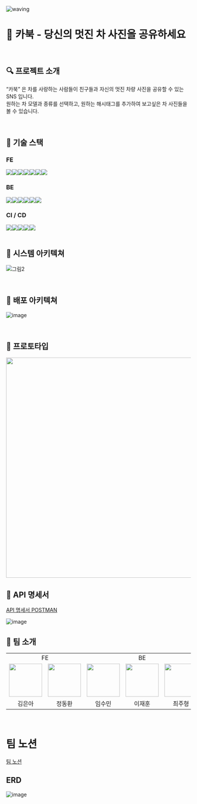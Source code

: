 ![waving](https://capsule-render.vercel.app/api?type=waving&height=200&text=Carbook&fontAlign=70&fontAlignY=35&color=gradient)

# 🚗 카북 - 당신의 멋진 차 사진을 공유하세요

<br />

## 🔍 프로젝트 소개
“카북” 은 차를 사랑하는 사람들이 친구들과 자신의 멋진 차량 사진을 공유할 수 있는 SNS 입니다. <br />
원하는 차 모델과 종류를 선택하고, 원하는 해시태그를 추가하여 보고싶은 차 사진들을 볼 수 있습니다.

 <br />

## 📌 기술 스택
### FE 
<div style="display:flex;">
<img src="https://img.shields.io/badge/HTML5-E34F26?style=for-the-badge&logo=HTML5&logoColor=white"> 
<img src="https://img.shields.io/badge/SASS-CC6699?style=for-the-badge&logo=SASS&logoColor=white">
<img src="https://img.shields.io/badge/TypeScript-3178C6?style=for-the-badge&logo=TypeScript&logoColor=white">
<img src="https://img.shields.io/badge/VITE-646CFF?style=for-the-badge&logo=VITE&logoColor=white">
<img src="https://img.shields.io/badge/AXIOS-5A29E4?style=for-the-badge&logo=AXIOS&logoColor=white">
<img src="https://img.shields.io/badge/Prettier-F7B93E?style=for-the-badge&logo=Prettier&logoColor=white">
<img src="https://img.shields.io/badge/ESLint-4B32C3?style=for-the-badge&logo=ESLint&logoColor=white">
</div>

### BE
<div style="display:flex;">
<img src="https://img.shields.io/badge/Java 11-007396?style=for-the-badge&logoColor=white" />
<img src="https://img.shields.io/badge/Spring Boot-6DB33F?style=for-the-badge&logo=Spring Boot&logoColor=white"/>
<img src="https://img.shields.io/badge/Spring Data JDBC-6DB33F?style=for-the-badge&logo=Spring&logoColor=white"/>
<img src="https://img.shields.io/badge/MySQL-4479A1?style=for-the-badge&logo=MySQL&logoColor=white"/>
<img src="https://img.shields.io/badge/Gradle-02303A?style=for-the-badge&logo=Gradle&logoColor=white"/>
<img src="https://img.shields.io/badge/JUnit5-25A162?style=for-the-badge&logo=JUnit5&logoColor=white"/>
</div>

### CI / CD
<div style="display:flex;">
<img src="https://img.shields.io/badge/Amazon AWS-232F32?style=for-the-badge&logo=Amazon AWS&logoColor=white"/>
<img src="https://img.shields.io/badge/Amazon EC2-FF9900?style=for-the-badge&logo=Amazon EC2&logoColor=white"/>
<img src="https://img.shields.io/badge/Amazon S3-569a31?style=for-the-badge&logo=Amazon S3&logoColor=white"/>
<img src="https://img.shields.io/badge/NGINX-009639?style=for-the-badge&logo=NGINX&logoColor=white"/>
<img src="https://img.shields.io/badge/GitHub Actions-2088FF?style=for-the-badge&logo=GitHub Actions&logoColor=white"/>
</div>

<br />

## 📌 시스템 아키텍쳐
![그림2](https://user-images.githubusercontent.com/46276276/218137892-fdc133c6-55ff-4e68-8e94-c6a51cb8e72c.png)

<br />

## 📌 배포 아키텍쳐
![image](https://user-images.githubusercontent.com/46276276/219533865-a2ba5d19-d791-4822-bc9b-ed795c842c47.png)

 <br />

## 📌 프로토타입
<img src="https://user-images.githubusercontent.com/67576476/217990904-09d8012c-28f4-4be4-a232-3057b49351da.png" width="600px" />

 <br />


## 📌 API 명세서
[API 명세서 POSTMAN](https://documenter.getpostman.com/view/25607734/2s935kPm4y)

![image](https://user-images.githubusercontent.com/46276276/220031559-e9d1dbba-c467-4cf4-9062-8fadda7ab0bf.png)
 <br />


## 👫 팀 소개
  <table>
      <tr>
        <td colspan="2" align="center"> FE </td>
        <td colspan="3" align="center"> BE </td>
      </tr>
      <tr>
        <td align="center">
            <a href="https://github.com/beni1026">
            <img src="https://avatars.githubusercontent.com/u/67576476?v=4" width="90">
            </a>
        </td>
        <td align="center">
            <a href="https://github.com/DongjaJ">
                <img src="https://avatars.githubusercontent.com/u/43432783?v=4" width="90">
            </a>
        </td>
        <td align="center"><a href="https://github.com/Soomin-Lim">
            <img src="https://avatars.githubusercontent.com/u/63943319?v=4" width="90">
        </a></td>
        <td align="center">
            <a href="https://github.com/jaehunLee-dev">
                <img src="https://avatars.githubusercontent.com/u/86291473?v=4" width="90">
            </a>
        </td>
        <td align="center">
        <a href="https://github.com/jhchoi57">
    <img src="https://avatars.githubusercontent.com/u/46276276?v=4" width="90">
</a>
        </td>
      </tr>
      <tr>
        <td align="center">김은아</td>
        <td align="center">정동환</td>
        <td align="center">임수민</td>
        <td align="center">이재훈</td>
        <td align="center">최주형</td>
      </tr>
  </table>

 <br />


# 팀 노션
[팀 노션](https://scarlet-knuckle-011.notion.site/2-a09a453a1146448dbda4ef4d1583086b)



## ERD
![image](https://user-images.githubusercontent.com/46276276/217181456-2a6ddbfe-2afb-4328-9e20-bd3ed5d28a7b.png)
